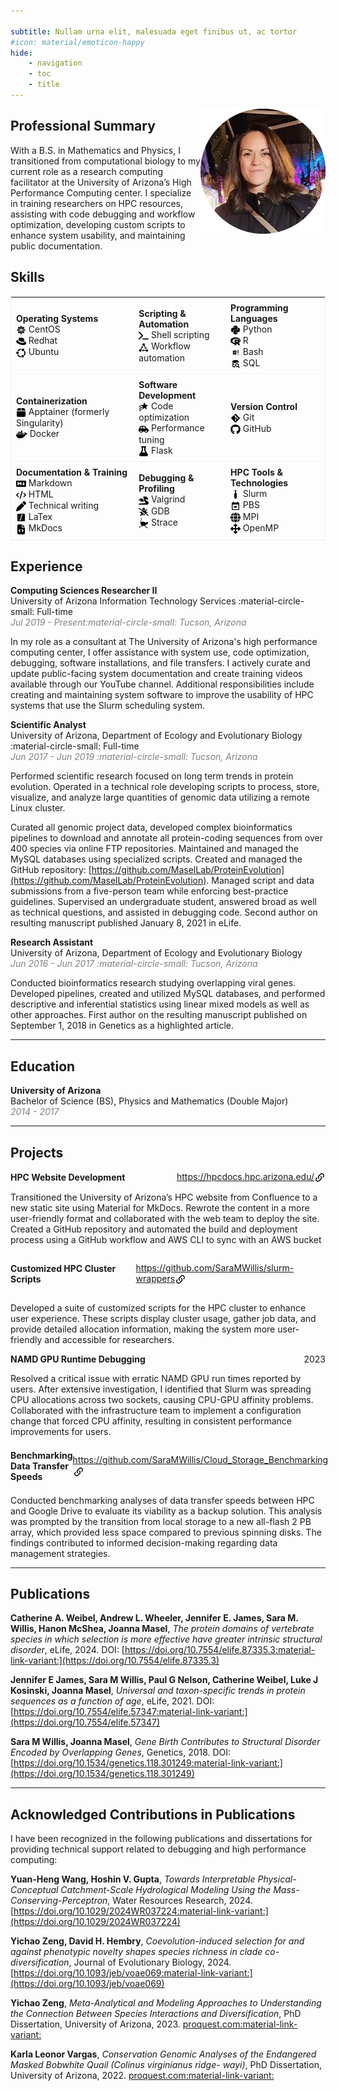 ```yaml
---

subtitle: Nullam urna elit, malesuada eget finibus ut, ac tortor
#icon: material/emoticon-happy
hide:
    - navigation
    - toc
    - title
---
```

<img src="./images/profile.png" style="width: 200px;" align=right>

## Professional Summary



With a B.S. in Mathematics and Physics, I transitioned from computational biology to my current role as a research computing facilitator at the University of Arizona’s High Performance Computing center. I specialize in training researchers on
HPC resources, assisting with code debugging and workflow optimization, developing custom scripts to enhance system
usability, and maintaining public documentation.



## Skills

<style>
  .full-width-table {
    width: 100%;
    table-layout: fixed;
    border-collapse: collapse;
    border: 1px solid #f3f3f3;
    
  }
  .full-width-table th, .full-width-table td {
    padding: 8px;
    text-align: left;
    border: none;
    border-bottom: 1px solid #f3f3f3;
  }
</style>

<table class="full-width-table">
  <tbody>
    <tr>
      <td><b>Operating Systems</b> <br> 
      <svg xmlns="http://www.w3.org/2000/svg" viewBox="0 0 448 512" width="16px" height="16px" style="fill: var(--md-accent-fg-color); vertical-align: middle;"><!--!Font Awesome Free 6.6.0 by @fontawesome - https://fontawesome.com License - https://fontawesome.com/license/free Copyright 2024 Fonticons, Inc.--><path d="M289.6 97.5l31.6 31.7-76.3 76.5V97.5zm-162.4 31.7l76.3 76.5V97.5h-44.7zm41.5-41.6h44.7v127.9l10.8 10.8 10.8-10.8V87.6h44.7L224.2 32zm26.2 168.1l-10.8-10.8H55.5v-44.8L0 255.7l55.5 55.6v-44.8h128.6l10.8-10.8zm79.3-20.7h107.9v-44.8l-31.6-31.7zm173.3 20.7L392 200.1v44.8H264.3l-10.8 10.8 10.8 10.8H392v44.8l55.5-55.6zM65.4 176.2l32.5-31.7 90.3 90.5h15.3v-15.3l-90.3-90.5 31.6-31.7H65.4zm316.7-78.7h-78.5l31.6 31.7-90.3 90.5V235h15.3l90.3-90.5 31.6 31.7zM203.5 413.9V305.8l-76.3 76.5 31.6 31.7h44.7zM65.4 235h108.8l-76.3-76.5-32.5 31.7zm316.7 100.2l-31.6 31.7-90.3-90.5h-15.3v15.3l90.3 90.5-31.6 31.7h78.5zm0-58.8H274.2l76.3 76.5 31.6-31.7zm-60.9 105.8l-76.3-76.5v108.1h44.7zM97.9 352.9l76.3-76.5H65.4v44.8zm181.8 70.9H235V295.9l-10.8-10.8-10.8 10.8v127.9h-44.7l55.5 55.6zm-166.5-41.6l90.3-90.5v-15.3h-15.3l-90.3 90.5-32.5-31.7v78.7h79.4z"/></svg> CentOS <br>
      <svg xmlns="http://www.w3.org/2000/svg" viewBox="0 0 512 512" width="16px" height="16px" style="fill: var(--md-accent-fg-color); vertical-align: middle;"><!--!Font Awesome Free 6.6.0 by @fontawesome - https://fontawesome.com License - https://fontawesome.com/license/free Copyright 2024 Fonticons, Inc.--><path d="M341.5 285.6c33.7 0 82.3-6.9 82.3-47 .2-6.7 .9-1.8-20.9-96.2-4.6-19.2-8.7-27.8-42.3-44.7-26.1-13.3-82.9-35.4-99.7-35.4-15.7 0-20.2 20.2-38.9 20.2-18 0-31.3-15.1-48.1-15.1-16.1 0-26.7 11-34.8 33.6-27.5 77.6-26.3 74.3-26.1 78.3 0 24.8 97.6 106.1 228.5 106.1M429 254.8c4.7 22 4.7 24.4 4.7 27.3 0 37.7-42.3 58.6-98 58.6-125.7 .1-235.9-73.7-235.9-122.3a49.6 49.6 0 0 1 4.1-19.7C58.6 200.9 0 208.9 0 260.6c0 84.7 200.6 189 359.5 189 121.8 0 152.5-55.1 152.5-98.6 0-34.2-29.6-73.1-82.9-96.2"/></svg> Redhat <br>
      <svg xmlns="http://www.w3.org/2000/svg" viewBox="0 0 576 512" width="16px" height="16px" style="fill: var(--md-accent-fg-color); vertical-align: middle;"><!--!Font Awesome Free 6.6.0 by @fontawesome - https://fontawesome.com License - https://fontawesome.com/license/free Copyright 2024 Fonticons, Inc.--><path d="M469.2 75A75.6 75.6 0 1 0 317.9 75a75.6 75.6 0 1 0 151.2 0zM154.2 240.7A75.6 75.6 0 1 0 3 240.7a75.6 75.6 0 1 0 151.2 0zM57 346C75.6 392.9 108 433 150 461.1s91.5 42.6 142 41.7c-14.7-18.6-22.9-41.5-23.2-65.2c-6.8-.9-13.3-2.1-19.5-3.4c-26.8-5.7-51.9-17.3-73.6-34s-39.3-38.1-51.7-62.5c-20.9 9.9-44.5 12.8-67.1 8.2zm395.1 89.8a75.6 75.6 0 1 0 -151.2 0 75.6 75.6 0 1 0 151.2 0zM444 351.6c18.5 14.8 31.6 35.2 37.2 58.2c33.3-41.3 52.6-92.2 54.8-145.2s-12.5-105.4-42.2-149.4c-8.6 21.5-24 39.6-43.8 51.6c15.4 28.6 22.9 60.8 21.9 93.2s-10.7 64-28 91.6zM101.1 135.4c12.4 2.7 24.3 7.5 35.1 14.3c16.6-24.2 38.9-44.1 64.8-58S255.8 70.4 285.2 70c.2-5.9 .9-11.9 2-17.7c3.6-16.7 11.1-32.3 21.8-45.5c-47.7-3.8-95.4 6-137.6 28.5S94.3 91.7 70.8 133.4c2.7-.2 5.3-.3 8-.3c7.5 0 15 .8 22.4 2.3z"/></svg> Ubuntu
      </td>
      <td><b>Scripting & Automation</b> <br>
      <svg xmlns="http://www.w3.org/2000/svg" viewBox="0 0 576 512" width="16px" height="16px" style="fill: var(--md-accent-fg-color); vertical-align: middle;"><!--!Font Awesome Free 6.6.0 by @fontawesome - https://fontawesome.com License - https://fontawesome.com/license/free Copyright 2024 Fonticons, Inc.--><path d="M9.4 86.6C-3.1 74.1-3.1 53.9 9.4 41.4s32.8-12.5 45.3 0l192 192c12.5 12.5 12.5 32.8 0 45.3l-192 192c-12.5 12.5-32.8 12.5-45.3 0s-12.5-32.8 0-45.3L178.7 256 9.4 86.6zM256 416l288 0c17.7 0 32 14.3 32 32s-14.3 32-32 32l-288 0c-17.7 0-32-14.3-32-32s14.3-32 32-32z"/></svg> Shell scripting <br>
      <svg xmlns="http://www.w3.org/2000/svg" viewBox="0 0 24 24"  width="16px" height="16px" style="fill: var(--md-accent-fg-color); vertical-align: middle;"><title>state-machine</title><path d="M6.27 17.05C6.72 17.58 7 18.25 7 19C7 20.66 5.66 22 4 22S1 20.66 1 19 2.34 16 4 16C4.18 16 4.36 16 4.53 16.05L7.6 10.69L5.86 9.7L9.95 8.58L11.07 12.67L9.33 11.68L6.27 17.05M20 16C18.7 16 17.6 16.84 17.18 18H11V16L8 19L11 22V20H17.18C17.6 21.16 18.7 22 20 22C21.66 22 23 20.66 23 19S21.66 16 20 16M12 8C12.18 8 12.36 8 12.53 7.95L15.6 13.31L13.86 14.3L17.95 15.42L19.07 11.33L17.33 12.32L14.27 6.95C14.72 6.42 15 5.75 15 5C15 3.34 13.66 2 12 2S9 3.34 9 5 10.34 8 12 8Z" /></svg> Workflow automation
      </td>
      <td><b>Programming Languages</b><br>
      <svg xmlns="http://www.w3.org/2000/svg" viewBox="0 0 448 512" width="16px" height="16px" style="fill: var(--md-accent-fg-color); vertical-align: middle;"><!--!Font Awesome Free 6.6.0 by @fontawesome - https://fontawesome.com License - https://fontawesome.com/license/free Copyright 2024 Fonticons, Inc.--><path d="M439.8 200.5c-7.7-30.9-22.3-54.2-53.4-54.2h-40.1v47.4c0 36.8-31.2 67.8-66.8 67.8H172.7c-29.2 0-53.4 25-53.4 54.3v101.8c0 29 25.2 46 53.4 54.3 33.8 9.9 66.3 11.7 106.8 0 26.9-7.8 53.4-23.5 53.4-54.3v-40.7H226.2v-13.6h160.2c31.1 0 42.6-21.7 53.4-54.2 11.2-33.5 10.7-65.7 0-108.6zM286.2 404c11.1 0 20.1 9.1 20.1 20.3 0 11.3-9 20.4-20.1 20.4-11 0-20.1-9.2-20.1-20.4 .1-11.3 9.1-20.3 20.1-20.3zM167.8 248.1h106.8c29.7 0 53.4-24.5 53.4-54.3V91.9c0-29-24.4-50.7-53.4-55.6-35.8-5.9-74.7-5.6-106.8 .1-45.2 8-53.4 24.7-53.4 55.6v40.7h106.9v13.6h-147c-31.1 0-58.3 18.7-66.8 54.2-9.8 40.7-10.2 66.1 0 108.6 7.6 31.6 25.7 54.2 56.8 54.2H101v-48.8c0-35.3 30.5-66.4 66.8-66.4zm-6.7-142.6c-11.1 0-20.1-9.1-20.1-20.3 .1-11.3 9-20.4 20.1-20.4 11 0 20.1 9.2 20.1 20.4s-9 20.3-20.1 20.3z"/></svg> Python <br>
      <svg xmlns="http://www.w3.org/2000/svg" viewBox="0 0 581 512"  width="16px" height="16px" style="fill: var(--md-accent-fg-color); vertical-align: middle;"><!--!Font Awesome Free 6.6.0 by @fontawesome - https://fontawesome.com License - https://fontawesome.com/license/free Copyright 2024 Fonticons, Inc.--><path d="M581 226.6C581 119.1 450.9 32 290.5 32S0 119.1 0 226.6C0 322.4 103.3 402 239.4 418.1V480h99.1v-61.5c24.3-2.7 47.6-7.4 69.4-13.9L448 480h112l-67.4-113.7c54.5-35.4 88.4-84.9 88.4-139.7zm-466.8 14.5c0-73.5 98.9-133 220.8-133s211.9 40.7 211.9 133c0 50.1-26.5 85-70.3 106.4-2.4-1.6-4.7-2.9-6.4-3.7-10.2-5.2-27.8-10.5-27.8-10.5s86.6-6.4 86.6-92.7-90.6-87.9-90.6-87.9h-199V361c-74.1-21.5-125.2-67.1-125.2-119.9zm225.1 38.3v-55.6c57.8 0 87.8-6.8 87.8 27.3 0 36.5-38.2 28.3-87.8 28.3zm-.9 72.5H365c10.8 0 18.9 11.7 24 19.2-16.1 1.9-33 2.8-50.6 2.9v-22.1z"/></svg> R<br>
      <svg xmlns="http://www.w3.org/2000/svg" viewBox="0 0 24 24"  width="16px" height="16px" style="fill: var(--md-accent-fg-color); vertical-align: middle;"><title>bash</title><path d="M5 9H7.31L7.63 6H9.63L9.31 9H11.31L11.63 6H13.63L13.31 9H15V11H13.1L12.9 13H15V15H12.69L12.37 18H10.37L10.69 15H8.69L8.37 18H6.37L6.69 15H5V13H6.9L7.1 11H5V9M9.1 11L8.9 13H10.9L11.1 11M19 6H17V14H19M19 16H17V18H19Z" /></svg> Bash<br>
      <svg xmlns="http://www.w3.org/2000/svg" viewBox="0 0 24 24"  width="16px" height="16px" style="fill: var(--md-accent-fg-color); vertical-align: middle;"><title>database-search</title><path d="M18.68,12.32C16.92,10.56 14.07,10.57 12.32,12.33C10.56,14.09 10.56,16.94 12.32,18.69C13.81,20.17 16.11,20.43 17.89,19.32L21,22.39L22.39,21L19.3,17.89C20.43,16.12 20.17,13.8 18.68,12.32M17.27,17.27C16.29,18.25 14.71,18.24 13.73,17.27C12.76,16.29 12.76,14.71 13.74,13.73C14.71,12.76 16.29,12.76 17.27,13.73C18.24,14.71 18.24,16.29 17.27,17.27M10.9,20.1C10.25,19.44 9.74,18.65 9.42,17.78C6.27,17.25 4,15.76 4,14V17C4,19.21 7.58,21 12,21V21C11.6,20.74 11.23,20.44 10.9,20.1M4,9V12C4,13.68 6.07,15.12 9,15.7C9,15.63 9,15.57 9,15.5C9,14.57 9.2,13.65 9.58,12.81C6.34,12.3 4,10.79 4,9M12,3C7.58,3 4,4.79 4,7C4,9 7,10.68 10.85,11H10.9C12.1,9.74 13.76,9 15.5,9C16.41,9 17.31,9.19 18.14,9.56C19.17,9.09 19.87,8.12 20,7C20,4.79 16.42,3 12,3Z" /></svg> SQL<br>
      </td> 
    </tr>
    <tr>
      <td><b>Containerization</b> <br>
      <svg xmlns="http://www.w3.org/2000/svg" viewBox="0 0 448 512" width="16px" height="16px" style="fill: var(--md-accent-fg-color); vertical-align: middle;"><!--!Font Awesome Free 6.6.0 by @fontawesome - https://fontawesome.com License - https://fontawesome.com/license/free Copyright 2024 Fonticons, Inc.--><path d="M50.7 58.5L0 160l208 0 0-128L93.7 32C75.5 32 58.9 42.3 50.7 58.5zM240 160l208 0L397.3 58.5C389.1 42.3 372.5 32 354.3 32L240 32l0 128zm208 32L0 192 0 416c0 35.3 28.7 64 64 64l320 0c35.3 0 64-28.7 64-64l0-224z"/></svg> Apptainer (formerly Singularity) <br>
      <svg xmlns="http://www.w3.org/2000/svg" viewBox="0 0 640 512" width="18px" height="18px" style="fill: var(--md-accent-fg-color); vertical-align: middle;"><!--!Font Awesome Free 6.6.0 by @fontawesome - https://fontawesome.com License - https://fontawesome.com/license/free Copyright 2024 Fonticons, Inc.--><path d="M349.9 236.3h-66.1v-59.4h66.1v59.4zm0-204.3h-66.1v60.7h66.1V32zm78.2 144.8H362v59.4h66.1v-59.4zm-156.3-72.1h-66.1v60.1h66.1v-60.1zm78.1 0h-66.1v60.1h66.1v-60.1zm276.8 100c-14.4-9.7-47.6-13.2-73.1-8.4-3.3-24-16.7-44.9-41.1-63.7l-14-9.3-9.3 14c-18.4 27.8-23.4 73.6-3.7 103.8-8.7 4.7-25.8 11.1-48.4 10.7H2.4c-8.7 50.8 5.8 116.8 44 162.1 37.1 43.9 92.7 66.2 165.4 66.2 157.4 0 273.9-72.5 328.4-204.2 21.4 .4 67.6 .1 91.3-45.2 1.5-2.5 6.6-13.2 8.5-17.1l-13.3-8.9zm-511.1-27.9h-66v59.4h66.1v-59.4zm78.1 0h-66.1v59.4h66.1v-59.4zm78.1 0h-66.1v59.4h66.1v-59.4zm-78.1-72.1h-66.1v60.1h66.1v-60.1z"/></svg> Docker</td>
      <td><b>Software Development</b> <br>
      <svg xmlns="http://www.w3.org/2000/svg" viewBox="0 0 24 24"  width="16px" height="16px" style="fill: var(--md-accent-fg-color); vertical-align: middle;"><title>star-shooting</title><path d="M18.09 11.77L19.56 18.1L14 14.74L8.44 18.1L9.9 11.77L5 7.5L11.47 6.96L14 1L16.53 6.96L23 7.5L18.09 11.77M2 12.43C2.19 12.43 2.38 12.37 2.55 12.26L5.75 10.15L4.18 8.79L1.45 10.59C.989 10.89 .861 11.5 1.16 12C1.36 12.27 1.68 12.43 2 12.43M1.16 21.55C1.36 21.84 1.68 22 2 22C2.19 22 2.38 21.95 2.55 21.84L6.66 19.13L7 17.76L7.31 16.31L1.45 20.16C.989 20.47 .861 21.09 1.16 21.55M1.45 15.38C.989 15.68 .861 16.3 1.16 16.76C1.36 17.06 1.68 17.21 2 17.21C2.19 17.21 2.38 17.16 2.55 17.05L7.97 13.5L8.24 12.31L7.32 11.5L1.45 15.38Z" /></svg> Code optimization<br>
      <svg xmlns="http://www.w3.org/2000/svg" viewBox="0 0 640 512" width="16px" height="16px" style="fill: var(--md-accent-fg-color); vertical-align: middle;"><!--!Font Awesome Free 6.6.0 by @fontawesome - https://fontawesome.com License - https://fontawesome.com/license/free Copyright 2024 Fonticons, Inc.--><path d="M171.3 96L224 96l0 96-112.7 0 30.4-75.9C146.5 104 158.2 96 171.3 96zM272 192l0-96 81.2 0c9.7 0 18.9 4.4 25 12l67.2 84L272 192zm256.2 1L428.2 68c-18.2-22.8-45.8-36-75-36L171.3 32c-39.3 0-74.6 23.9-89.1 60.3L40.6 196.4C16.8 205.8 0 228.9 0 256L0 368c0 17.7 14.3 32 32 32l33.3 0c7.6 45.4 47.1 80 94.7 80s87.1-34.6 94.7-80l130.7 0c7.6 45.4 47.1 80 94.7 80s87.1-34.6 94.7-80l33.3 0c17.7 0 32-14.3 32-32l0-48c0-65.2-48.8-119-111.8-127zM434.7 368a48 48 0 1 1 90.5 32 48 48 0 1 1 -90.5-32zM160 336a48 48 0 1 1 0 96 48 48 0 1 1 0-96z"/></svg> Performance tuning<br>
      <svg xmlns="http://www.w3.org/2000/svg" viewBox="0 0 448 512" width="16px" height="16px" style="fill: var(--md-accent-fg-color); vertical-align: middle;"><!--!Font Awesome Free 6.6.0 by @fontawesome - https://fontawesome.com License - https://fontawesome.com/license/free Copyright 2024 Fonticons, Inc.--><path d="M288 0L160 0 128 0C110.3 0 96 14.3 96 32s14.3 32 32 32l0 132.8c0 11.8-3.3 23.5-9.5 33.5L10.3 406.2C3.6 417.2 0 429.7 0 442.6C0 480.9 31.1 512 69.4 512l309.2 0c38.3 0 69.4-31.1 69.4-69.4c0-12.8-3.6-25.4-10.3-36.4L329.5 230.4c-6.2-10.1-9.5-21.7-9.5-33.5L320 64c17.7 0 32-14.3 32-32s-14.3-32-32-32L288 0zM192 196.8L192 64l64 0 0 132.8c0 23.7 6.6 46.9 19 67.1L309.5 320l-171 0L173 263.9c12.4-20.2 19-43.4 19-67.1z"/></svg> Flask
      </td>
      <td><b>Version Control</b><br>
      <svg xmlns="http://www.w3.org/2000/svg" viewBox="0 0 448 512" width="16px" height="16px" style="fill: var(--md-accent-fg-color); vertical-align: middle;"><!--!Font Awesome Free 6.6.0 by @fontawesome - https://fontawesome.com License - https://fontawesome.com/license/free Copyright 2024 Fonticons, Inc.--><path d="M439.6 236.1L244 40.5a28.9 28.9 0 0 0 -40.8 0l-40.7 40.6 51.5 51.5c27.1-9.1 52.7 16.8 43.4 43.7l49.7 49.7c34.2-11.8 61.2 31 35.5 56.7-26.5 26.5-70.2-2.9-56-37.3L240.2 199v121.9c25.3 12.5 22.3 41.9 9.1 55a34.3 34.3 0 0 1 -48.6 0c-17.6-17.6-11.1-46.9 11.3-56v-123c-20.8-8.5-24.6-30.7-18.6-45L142.6 101 8.5 235.1a28.9 28.9 0 0 0 0 40.8l195.6 195.6a28.9 28.9 0 0 0 40.8 0l194.7-194.7a28.9 28.9 0 0 0 0-40.8z"/></svg> Git<br>
      <svg xmlns="http://www.w3.org/2000/svg" viewBox="0 0 496 512" width="16px" height="16px" style="fill: var(--md-accent-fg-color); vertical-align: middle;"><!--!Font Awesome Free 6.6.0 by @fontawesome - https://fontawesome.com License - https://fontawesome.com/license/free Copyright 2024 Fonticons, Inc.--><path d="M165.9 397.4c0 2-2.3 3.6-5.2 3.6-3.3 .3-5.6-1.3-5.6-3.6 0-2 2.3-3.6 5.2-3.6 3-.3 5.6 1.3 5.6 3.6zm-31.1-4.5c-.7 2 1.3 4.3 4.3 4.9 2.6 1 5.6 0 6.2-2s-1.3-4.3-4.3-5.2c-2.6-.7-5.5 .3-6.2 2.3zm44.2-1.7c-2.9 .7-4.9 2.6-4.6 4.9 .3 2 2.9 3.3 5.9 2.6 2.9-.7 4.9-2.6 4.6-4.6-.3-1.9-3-3.2-5.9-2.9zM244.8 8C106.1 8 0 113.3 0 252c0 110.9 69.8 205.8 169.5 239.2 12.8 2.3 17.3-5.6 17.3-12.1 0-6.2-.3-40.4-.3-61.4 0 0-70 15-84.7-29.8 0 0-11.4-29.1-27.8-36.6 0 0-22.9-15.7 1.6-15.4 0 0 24.9 2 38.6 25.8 21.9 38.6 58.6 27.5 72.9 20.9 2.3-16 8.8-27.1 16-33.7-55.9-6.2-112.3-14.3-112.3-110.5 0-27.5 7.6-41.3 23.6-58.9-2.6-6.5-11.1-33.3 2.6-67.9 20.9-6.5 69 27 69 27 20-5.6 41.5-8.5 62.8-8.5s42.8 2.9 62.8 8.5c0 0 48.1-33.6 69-27 13.7 34.7 5.2 61.4 2.6 67.9 16 17.7 25.8 31.5 25.8 58.9 0 96.5-58.9 104.2-114.8 110.5 9.2 7.9 17 22.9 17 46.4 0 33.7-.3 75.4-.3 83.6 0 6.5 4.6 14.4 17.3 12.1C428.2 457.8 496 362.9 496 252 496 113.3 383.5 8 244.8 8zM97.2 352.9c-1.3 1-1 3.3 .7 5.2 1.6 1.6 3.9 2.3 5.2 1 1.3-1 1-3.3-.7-5.2-1.6-1.6-3.9-2.3-5.2-1zm-10.8-8.1c-.7 1.3 .3 2.9 2.3 3.9 1.6 1 3.6 .7 4.3-.7 .7-1.3-.3-2.9-2.3-3.9-2-.6-3.6-.3-4.3 .7zm32.4 35.6c-1.6 1.3-1 4.3 1.3 6.2 2.3 2.3 5.2 2.6 6.5 1 1.3-1.3 .7-4.3-1.3-6.2-2.2-2.3-5.2-2.6-6.5-1zm-11.4-14.7c-1.6 1-1.6 3.6 0 5.9 1.6 2.3 4.3 3.3 5.6 2.3 1.6-1.3 1.6-3.9 0-6.2-1.4-2.3-4-3.3-5.6-2z"/></svg> GitHub
      </td>
    </tr>
    <tr>
      <td><b>Documentation & Training</b><br>
      <svg xmlns="http://www.w3.org/2000/svg" viewBox="0 0 640 512" width="16px" height="16px" style="fill: var(--md-accent-fg-color); vertical-align: middle;"><!--!Font Awesome Free 6.6.0 by @fontawesome - https://fontawesome.com License - https://fontawesome.com/license/free Copyright 2024 Fonticons, Inc.--><path d="M593.8 59.1H46.2C20.7 59.1 0 79.8 0 105.2v301.5c0 25.5 20.7 46.2 46.2 46.2h547.7c25.5 0 46.2-20.7 46.1-46.1V105.2c0-25.4-20.7-46.1-46.2-46.1zM338.5 360.6H277v-120l-61.5 76.9-61.5-76.9v120H92.3V151.4h61.5l61.5 76.9 61.5-76.9h61.5v209.2zm135.3 3.1L381.5 256H443V151.4h61.5V256H566z"/></svg> Markdown <br>
      <svg xmlns="http://www.w3.org/2000/svg" viewBox="0 0 640 512" width="16px" height="16px" style="fill: var(--md-accent-fg-color); vertical-align: middle;"><!--!Font Awesome Free 6.6.0 by @fontawesome - https://fontawesome.com License - https://fontawesome.com/license/free Copyright 2024 Fonticons, Inc.--><path d="M392.8 1.2c-17-4.9-34.7 5-39.6 22l-128 448c-4.9 17 5 34.7 22 39.6s34.7-5 39.6-22l128-448c4.9-17-5-34.7-22-39.6zm80.6 120.1c-12.5 12.5-12.5 32.8 0 45.3L562.7 256l-89.4 89.4c-12.5 12.5-12.5 32.8 0 45.3s32.8 12.5 45.3 0l112-112c12.5-12.5 12.5-32.8 0-45.3l-112-112c-12.5-12.5-32.8-12.5-45.3 0zm-306.7 0c-12.5-12.5-32.8-12.5-45.3 0l-112 112c-12.5 12.5-12.5 32.8 0 45.3l112 112c12.5 12.5 32.8 12.5 45.3 0s12.5-32.8 0-45.3L77.3 256l89.4-89.4c12.5-12.5 12.5-32.8 0-45.3z"/></svg> HTML <br>
      <svg xmlns="http://www.w3.org/2000/svg" viewBox="0 0 512 512" width="16px" height="16px" style="fill: var(--md-accent-fg-color); vertical-align: middle;"><!--!Font Awesome Free 6.6.0 by @fontawesome - https://fontawesome.com License - https://fontawesome.com/license/free Copyright 2024 Fonticons, Inc.--><path d="M362.7 19.3L314.3 67.7 444.3 197.7l48.4-48.4c25-25 25-65.5 0-90.5L453.3 19.3c-25-25-65.5-25-90.5 0zm-71 71L58.6 323.5c-10.4 10.4-18 23.3-22.2 37.4L1 481.2C-1.5 489.7 .8 498.8 7 505s15.3 8.5 23.7 6.1l120.3-35.4c14.1-4.2 27-11.8 37.4-22.2L421.7 220.3 291.7 90.3z"/></svg> Technical writing <br>
      <svg xmlns="http://www.w3.org/2000/svg" viewBox="0 0 24 24" width="16px" height="16px" style="fill: var(--md-accent-fg-color); vertical-align: middle;"><title>math-integral-box</title><path d="M19 3H5C3.9 3 3 3.9 3 5V19C3 20.1 3.9 21 5 21H19C20.1 21 21 20.1 21 19V5C21 3.9 20.1 3 19 3M15.9 6.9C15.9 6.9 15.2 6.6 14.9 6.6C14.3 6.5 13.9 6.7 13.7 7.7L12 16.8C11.8 17.6 11.5 18.2 11 18.6C10.6 18.9 10.2 19 9.7 19C8.9 19 7.7 18.5 7.7 18.5L8.2 17.1C8.2 17.1 9 17.4 9.2 17.4C9.5 17.5 9.7 17.4 9.9 17.3C10.1 17.2 10.2 16.9 10.3 16.6L11.9 7.4C12 6.6 12.4 6 12.9 5.5C13.5 5.1 14.2 5 15 5.1C15.7 5.2 16.5 5.6 16.5 5.6L15.9 6.9Z" /></svg> LaTex<br>
      <svg xmlns="http://www.w3.org/2000/svg" viewBox="0 0 384 512" width="16px" height="16px" style="fill: var(--md-accent-fg-color); vertical-align: middle;"><!--!Font Awesome Free 6.6.0 by @fontawesome - https://fontawesome.com License - https://fontawesome.com/license/free Copyright 2024 Fonticons, Inc.--><path d="M64 0C28.7 0 0 28.7 0 64L0 448c0 35.3 28.7 64 64 64l256 0c35.3 0 64-28.7 64-64l0-288-128 0c-17.7 0-32-14.3-32-32L224 0 64 0zM256 0l0 128 128 0L256 0zM153 289l-31 31 31 31c9.4 9.4 9.4 24.6 0 33.9s-24.6 9.4-33.9 0L71 337c-9.4-9.4-9.4-24.6 0-33.9l48-48c9.4-9.4 24.6-9.4 33.9 0s9.4 24.6 0 33.9zM265 255l48 48c9.4 9.4 9.4 24.6 0 33.9l-48 48c-9.4 9.4-24.6 9.4-33.9 0s-9.4-24.6 0-33.9l31-31-31-31c-9.4-9.4-9.4-24.6 0-33.9s24.6-9.4 33.9 0z"/></svg> MkDocs
      </td>
      <td><b>Debugging & Profiling</b><br>
      <svg xmlns="http://www.w3.org/2000/svg" viewBox="0 0 640 512" width="16px" height="16px" style="fill: var(--md-accent-fg-color); vertical-align: middle;"><!--!Font Awesome Free 6.6.0 by @fontawesome - https://fontawesome.com License - https://fontawesome.com/license/free Copyright 2024 Fonticons, Inc.--><path d="M352 124.5l-51.9-13c-6.5-1.6-11.3-7.1-12-13.8s2.8-13.1 8.7-16.1l40.8-20.4L294.4 28.8c-5.5-4.1-7.8-11.3-5.6-17.9S297.1 0 304 0L416 0l32 0 16 0c30.2 0 58.7 14.2 76.8 38.4l57.6 76.8c6.2 8.3 9.6 18.4 9.6 28.8c0 26.5-21.5 48-48 48l-21.5 0c-17 0-33.3-6.7-45.3-18.7L480 160l-32 0 0 21.5c0 24.8 12.8 47.9 33.8 61.1l106.6 66.6c32.1 20.1 51.6 55.2 51.6 93.1C640 462.9 590.9 512 530.2 512L496 512l-64 0L32.3 512c-3.3 0-6.6-.4-9.6-1.4C13.5 507.8 6 501 2.4 492.1C1 488.7 .2 485.2 0 481.4c-.2-3.7 .3-7.3 1.3-10.7c2.8-9.2 9.6-16.7 18.6-20.4c3-1.2 6.2-2 9.5-2.2L433.3 412c8.3-.7 14.7-7.7 14.7-16.1c0-4.3-1.7-8.4-4.7-11.4l-44.4-44.4c-30-30-46.9-70.7-46.9-113.1l0-45.5 0-57zM512 72.3c0-.1 0-.2 0-.3s0-.2 0-.3l0 .6zm-1.3 7.4L464.3 68.1c-.2 1.3-.3 2.6-.3 3.9c0 13.3 10.7 24 24 24c10.6 0 19.5-6.8 22.7-16.3zM130.9 116.5c16.3-14.5 40.4-16.2 58.5-4.1l130.6 87 0 27.5c0 32.8 8.4 64.8 24 93l-232 0c-6.7 0-12.7-4.2-15-10.4s-.5-13.3 4.6-17.7L171 232.3 18.4 255.8c-7 1.1-13.9-2.6-16.9-9s-1.5-14.1 3.8-18.8L130.9 116.5z"/></svg> Valgrind<br>
      <svg xmlns="http://www.w3.org/2000/svg" viewBox="0 0 640 512" width="16px" height="16px" style="fill: var(--md-accent-fg-color); vertical-align: middle;"><!--!Font Awesome Free 6.6.0 by @fontawesome - https://fontawesome.com License - https://fontawesome.com/license/free Copyright 2024 Fonticons, Inc.--><path d="M38.8 5.1C28.4-3.1 13.3-1.2 5.1 9.2S-1.2 34.7 9.2 42.9l592 464c10.4 8.2 25.5 6.3 33.7-4.1s6.3-25.5-4.1-33.7L477.4 348.9c1.7-9.4 2.6-19 2.6-28.9l64 0c17.7 0 32-14.3 32-32s-14.3-32-32-32l-64.3 0c-1.1-14.1-5-27.5-11.1-39.5c.7-.6 1.4-1.2 2.1-1.9l64-64c12.5-12.5 12.5-32.8 0-45.3s-32.8-12.5-45.3 0l-64 64c-.7 .7-1.3 1.4-1.9 2.1C409.2 164.1 393.1 160 376 160l-112 0c-8.3 0-16.3 1-24 2.8L38.8 5.1zM320 0c-53 0-96 43-96 96l0 3.6c0 15.7 12.7 28.4 28.4 28.4l135.1 0c15.7 0 28.4-12.7 28.4-28.4l0-3.6c0-53-43-96-96-96zM160.3 256L96 256c-17.7 0-32 14.3-32 32s14.3 32 32 32l64 0c0 24.6 5.5 47.8 15.4 68.6c-2.2 1.3-4.2 2.9-6 4.8l-64 64c-12.5 12.5-12.5 32.8 0 45.3s32.8 12.5 45.3 0l63.1-63.1c24.5 21.8 55.8 36.2 90.3 39.6l0-143.7L166.7 227.3c-3.4 9-5.6 18.7-6.4 28.7zM336 479.2c36.6-3.6 69.7-19.6 94.8-43.8L336 360.7l0 118.5z"/></svg> GDB<br>
      <svg version="1.1" id="Capa_1" xmlns="http://www.w3.org/2000/svg" xmlns:xlink="http://www.w3.org/1999/xlink" viewBox="0 0 571.004 571.004" width="16px" height="16px" style="fill: var(--md-accent-fg-color); vertical-align: middle;" xml:space="preserve"><g id="SVGRepo_bgCarrier" stroke-width="0"></g><g id="SVGRepo_tracerCarrier" stroke-linecap="round" stroke-linejoin="round" ></g><g id="SVGRepo_iconCarrier"> <g> <g> <path d="M533.187,269.019c-1.432-1.746-2.219-3.876-1.252-5.993c1.868-4.08,0.611-7.658-0.931-11.465 c-0.877-2.167-0.796-4.716-1.15-7.095c-0.221-1.493-0.057-3.199-0.742-4.435c-1.775-3.199-3.812-6.275-5.949-9.245 c-2.681-3.717-5.564-7.291-8.38-10.914c-3.325-4.284-6.581-8.633-10.09-12.766c-0.706-0.833-2.604-1.42-3.607-1.085 c-2.411,0.808-4.732,2.052-6.874,3.452c-2.771,1.812-5.435,3.317-8.928,3.713c-3.953,0.453-8.062,1.403-11.604,3.154 c-5.189,2.562-9.747,6.401-14.924,9c-4.913,2.464-8.328,6.112-11.184,10.567c-0.783,1.22-1.705,2.371-2.685,3.444 c-3.252,3.574-5.549,7.629-7.051,12.248c-1.154,3.554-2.378,7.226-4.373,10.322c-1.963,3.044-3.256,6.194-4.162,9.601 c-0.285,1.065-0.44,2.167-0.656,3.251c-2.212-0.539-4.19-0.873-6.06-1.518c-1.709-0.592-3.684-1.15-4.879-2.375 c-2.979-3.052-6.528-5.059-10.388-6.577c-3.448-1.354-6.581-3.06-9.441-5.496c-1.514-1.29-3.771-1.738-5.721-2.489 c-1.419-0.547-3.043-0.714-4.3-1.501c-3.439-2.146-6.639-4.68-10.11-6.765c-2.256-1.359-4.737-2.542-7.271-3.166 c-1.722-0.424-2.293-0.865-2.216-2.599c0.241-5.227-0.832-10.175-3.235-14.872c-2.855-5.582-8.723-8.625-14.777-7.589 c-2.697,0.461-5.573,1.347-8.128,0.833c-3.329-0.669-6.516-2-10.028-1.861c-0.612,0.025-1.31-0.437-1.864-0.82 c-4.076-2.832-8.152-5.663-12.163-8.584c-1.489-1.085-2.782-1.154-4.442-0.322c-1.221,0.612-2.705,0.955-4.08,0.967 c-6.047,0.062-12.098-0.082-18.148-0.077c-5.173,0.004-10.498,1.815-15.377-1.399c-0.241-0.159-0.588-0.216-0.886-0.221 c-3.023-0.028-4.488-1.632-5.096-4.524c-0.171-0.82-1.436-1.971-2.236-2c-3.986-0.143-7.984-0.041-11.971,0.139 c-2.187,0.102-4.619,0.004-6.483,0.922c-3.941,1.942-7.556,4.533-11.355,6.773c-1.505,0.889-3.023,1.085-3.872-0.763 c0.979-1.261,2.337-2.272,2.627-3.525c0.771-3.37-3.705-7.181-6.969-6.059c-1.498,0.514-3.003,1.208-4.272,2.138 c-2.464,1.807-4.725,3.896-7.144,5.769c-3.011,2.33-6.055,4.655-10.449,4.737c0.983-3.753-1.718-5.104-4.108-6.597 c-1.094-0.686-2.293-1.281-3.525-1.652c-3.276-1-6.348-0.763-8.956,1.828c-2.158,2.142-3.488,2.179-6.014,0.367 c-3.081-2.208-3.986-2.175-7.128,0c-1.122,0.775-2.346,1.832-3.586,1.926c-4.268,0.318-6.646,3.052-8.931,6.132 c-1.632,2.203-3.244,4.472-5.173,6.405c-4.378,4.39-8.911,8.629-13.48,12.815c-0.608,0.559-1.95,0.873-2.709,0.608 c-3.378-1.191-5.582-3.823-6.899-7.001c-2.521-6.075-4.957-12.203-7.07-18.429c-0.816-2.399-1.11-5.165-0.865-7.687 c0.559-5.786,1.771-11.51,2.411-17.291c1.196-10.796,3.583-21.343,7.405-31.445c6.773-17.891,13.934-35.643,21.2-53.342 c4.619-11.249,7.817-22.852,10.167-34.75c1.644-8.319,2.477-16.63,1.901-25.137c-0.286-4.227,0.232-8.56,0.808-12.787 c1.669-12.232-2.46-19.547-13.843-24.068c-1.403-0.559-2.766-1.228-4.149-1.844c-2.15,0-4.3,0-6.455,0 c-2.909,0.91-5.871,1.681-8.715,2.762c-3.827,1.457-7.989,2.484-10.51,6.145c-1.701,2.472-4.088,3.5-6.916,4.06 c-3.9,0.771-7.797,1.62-11.62,2.705c-3.378,0.959-6.369,2.709-9.135,5.872c6.863,1.652,13.211,3.305,19.617,4.692 c7.629,1.652,14.558,4.729,20.518,9.763c2.954,2.493,5.667,5.447,6.165,9.425c0.51,4.084,0.608,8.271,0.392,12.383 c-0.563,10.694-4.137,20.661-7.976,30.515c-2.358,6.059-5.406,11.876-7.36,18.054c-4.321,13.656-8.486,27.348-14.19,40.522 c-3.309,7.646-6.83,15.251-8.307,23.534c-1.722,9.657-3.264,19.343-4.917,29.013c-0.845,4.958-0.877,10.049-2.864,14.819 c-0.873,2.093-1.269,4.406-1.693,6.654c-0.975,5.182-1.832,10.379-2.733,15.573c0,7.838,0,15.675,0,23.513 c0.632,3.905,1.363,7.801,1.877,11.722c1.481,11.232,4.773,21.955,8.825,32.489c0.816,2.121,1.322,4.378,1.783,6.613 c0.718,3.473,1.069,7.365,4.309,9.303c2.427,1.452,2.982,3.402,3.603,5.671c1.828,6.684,1.318,13.428,0.147,20.086 c-1.114,6.341-0.845,12.525,0.861,18.65c2.313,8.318,4.72,16.613,7.291,24.859c0.461,1.48,1.71,2.896,2.946,3.916 c5.3,4.382,10.735,8.605,16.108,12.897c0.355,0.281,0.645,0.656,0.914,1.028c2.652,3.672,6.373,5.879,10.677,6.638 c8.262,1.457,16.275,4.117,24.664,4.929c1.363,0.131,2.742,0.453,4.035,0.906c2.362,0.828,4.696,1.733,7.038,2.623 c1.257,0.824,2.391,1.832,3.415,3.064c-0.698,2.239-1.901,4.234-3.199,6.164c-3.529,5.239-8.344,8.948-14.007,11.633 c-5.818,2.754-11.975,4.442-18.242,5.744c-8.115,1.686-16.259,3.231-24.378,4.88c-6.789,1.379-13.248,3.79-19.633,6.414 c-8.25,3.39-16.463,6.879-24.77,10.13c-6.447,2.525-13.158,4.149-20.086,4.68c-2.077,0.159-4.178,0.017-6.267,0.065 c-0.604,0.017-1.326,0.045-1.783,0.367c-3.46,2.437-7.446,3.407-11.481,4.272c-1.607,0.347-3.203,0.742-4.802,1.117 c-4.423,1.049-7.703,3.672-10.237,7.36c-2.481,3.619-3.827,7.691-4.762,11.914c-1.26,5.708-1.685,11.521-1.921,17.344 c-0.306,7.405-0.526,14.814-0.828,22.22c-0.082,2.023-0.367,4.035-0.486,6.059c-0.033,0.592,0.012,1.302,0.314,1.779 c3.525,5.654,7.299,11.126,12.276,15.643c4.251,3.859,8.993,6.769,14.819,7.557c0.171,0.024,0.326,0.175,0.485,0.265 c1.775,0,3.55,0,5.32,0c1.032-0.253,2.085-0.444,3.097-0.767c2.216-0.702,4.415-1.461,6.663-2.212 c-0.196-1.881-0.971-3.166-2.317-3.962c-1.236-0.734-2.595-1.301-3.958-1.771c-1.73-0.596-3.55-0.942-5.275-1.554 c-1.114-0.396-2.208-0.968-3.174-1.648c-1.367-0.968-1.979-2.424-2.052-4.097c0.069-0.102,0.118-0.257,0.212-0.298 c4.643-1.885,7.16-5.879,9.694-9.837c0.298-0.461,0.294-1.195,0.241-1.787c-0.445-4.696-1.775-9.184-3.354-13.599 c-1.75-4.884-3.595-9.73-5.333-14.614c-0.551-1.547-0.836-3.183-1.326-4.749c-0.318-1.017,0.11-1.543,0.938-1.971 c1.64-0.841,3.423-0.832,5.189-0.886c2.464-0.073,4.945,0.041,7.393-0.188c1.408-0.131,2.925-0.515,4.121-1.236 c13.692-8.303,28.474-14.003,43.791-18.413c13.876-3.998,27.997-6.915,42.244-9.229c6.247-1.012,12.501-1.967,18.76-2.897 c0.918-0.134,1.665-0.428,2.371-1.027c4.227-3.595,9.217-5.586,14.635-6.259c5.773-0.715,11.608-0.951,17.393-1.563 c3.578-0.379,7.161-0.905,10.678-1.656c4.308-0.918,8.045-3.129,11.146-6.205c2.688-2.669,5.132-5.59,7.593-8.482 c3.28-3.855,6.414-7.834,9.727-11.661c1.02-1.179,2.432-2.012,3.631-3.039c0.792-0.674,1.501-0.653,2.391-0.11 c4.125,2.529,8.576,4.32,13.199,5.712c5.716,1.722,11.566,2.75,17.495,3.374c10.983,1.159,22,1.204,33.023,0.906 c3.166-0.086,6.333-0.09,9.503-0.184c0.93-0.029,1.718,0.171,2.473,0.729c3.309,2.444,6.646,4.852,9.963,7.291 c3.117,2.293,6.345,4.402,9.927,5.92c0.641,0.273,1.277,0.612,1.95,0.735c2.758,0.497,4.741,2.235,6.744,4.002 c5.908,5.214,11.343,10.894,16.161,17.111c6.324,8.156,12.468,16.455,18.617,24.745c6.152,8.295,12.342,16.557,19.396,24.125 c6.863,7.36,14.423,13.868,23.122,18.984c0.775,0.457,1.432,0.955,1.844,1.815c3.187,6.655,8.475,11.09,15.076,14.093 c6.81,3.097,14.006,4.256,21.444,4.142c10.33-0.159,20.062-2.53,28.906-8.014c5.264-3.264,9.572-7.471,12.347-13.097 c1.15-2.338,2.109-4.737,2.269-7.385c0.016-0.29,0.212-0.571,0.326-0.853c0-0.633,0-1.27,0-1.901 c-3.488-0.6-6.802,0.208-10.045,1.362c-3.101,1.102-6.124,2.416-9.25,3.443c-2.692,0.886-5.442,1.673-8.225,2.195 c-4.554,0.853-8.042-1.113-10.037-5.41c0.804-1.049,1.995-1.195,3.194-1.253c2.338-0.113,4.685-0.143,7.022-0.302 c0.799-0.053,1.664-0.249,2.338-0.648c0.6-0.359,1.121-1.024,1.411-1.673c0.498-1.126,0.311-1.44-0.869-2.085 c-3.402-1.856-6.993-3.264-10.714-4.324c-8.421-2.399-17.055-3.028-25.757-3.061c-1.836-0.008-3.677-0.004-5.513,0.082 c-0.963,0.045-1.66-0.249-2.366-0.906c-4.843-4.5-9.094-9.53-13.166-14.721c-6.613-8.429-12.48-17.389-18.47-26.259 c-2.836-4.198-5.786-8.319-8.769-12.411c-0.999-1.375-2.244-2.574-3.419-3.811c-0.384-0.404-0.885-0.727-1.383-0.991 c-1.358-0.727-2.269-0.408-2.905,1.003c-0.229,0.511-0.379,1.062-0.648,1.828c-0.633-0.465-1.179-0.841-1.697-1.253 c-5.03-4.019-8.866-9.058-11.905-14.655c-2.954-5.446-5.627-11.048-8.344-16.626c-2.607-5.353-5.092-10.767-8.438-15.712 c-1.521-2.248-3.317-4.312-4.9-6.523c-0.783-1.094-1.709-1.229-2.949-1.094c-5.324,0.579-10.625,0.494-15.843-0.894 c-2.591-0.689-5.035-1.718-7.1-3.488c-1.473-1.269-2.562-2.746-3.211-4.513c1.95-0.433,3.893-0.897,5.818-1.424 c6.459-1.767,12.926-2.469,19.552-2.081c7.964,0.466,15.92,1.159,23.892,1.437c2.853,0.098,5.966-0.172,8.557-1.244 c3.859-1.596,7.544-3.799,10.971-6.206c5.075-3.566,9.702-7.78,14.847-11.232c2.379-1.595,3.203-3.292,3.306-5.92 c0.134-3.509,1.9-4.781,5.3-4.149c0.6,0.114,1.203,0.253,1.787,0.44c3.852,1.229,7.633,1.028,11.489-0.163 c2.962-0.914,6.066-1.354,9.053-2.195c0.547-0.154,1.024-1.199,1.163-1.909c0.094-0.481-0.616-1.068-0.693-1.648 c-0.127-0.922-0.384-2.402,0.057-2.705c0.854-0.575,2.154-0.656,3.265-0.636c0.881,0.016,1.733,0.62,2.627,0.729 c2.064,0.258,3.995,0.021,5.247-1.986c1.232-1.971,1.277-3.864-0.163-5.757c-0.465-0.608-1.069-1.249-1.191-1.946 c-0.163-0.938-0.273-2.199,0.212-2.881c1.779-2.488,3.771-4.83,5.77-7.152c1.828-2.121,4.251-3.354,6.997-3.541 c0.967-0.065,2.158,0.742,2.966,1.465c0.633,0.562,0.686,1.729,1.261,2.407c0.674,0.795,1.628,1.347,2.465,2.007 c0.571-0.877,1.358-1.688,1.656-2.651c0.311-0.992-0.028-2.175,0.236-3.187c0.213-0.812,0.743-1.738,1.416-2.195 c3.591-2.439,7.442-4.524,10.861-7.177c2.574-1.991,4.508-4.786,6.944-6.98c4.182-3.771,9.526-5.097,14.789-6.472 c3.452-0.901,4.194-1.921,3.134-5.365c-0.514-1.673-1.228-3.309-2.052-4.854c-1.062-1.987-0.531-3.362,1.297-4.402 c0.727-0.412,1.498-0.751,2.252-1.114c2.387-1.139,4.08-2.701,4.688-5.521c0.612-2.827,1.75-5.549,2.741-8.286 c1.339-3.692,2.432-7.65,7.34-8.144c0.147-0.017,0.294-0.061,0.441-0.094c0-1.077,0-2.15,0-3.228 c-1.135-1.775-2.15-3.639-3.432-5.3C536.084,271.981,534.492,270.614,533.187,269.019z"></path> </g> </g> </g></svg> Strace     
      </td>
      <td><b>HPC Tools & Technologies</b><br>
      <svg xmlns="http://www.w3.org/2000/svg" viewBox="0 0 24 24" width="16px" height="16px" style="fill: var(--md-accent-fg-color); vertical-align: middle;"><title>bottle-soda</title><path d="M15 11V20A2 2 0 0 1 13 22H11A2 2 0 0 1 9 20V11A2 2 0 0 1 9.6 9.58C11.1 7.89 11 4 11 4H10V2H14V4H13S12.9 7.89 14.4 9.58A2 2 0 0 1 15 11Z" /></svg> Slurm<br>
      <svg xmlns="http://www.w3.org/2000/svg" viewBox="0 0 24 24" width="16px" height="16px" style="fill: var(--md-accent-fg-color); vertical-align: middle;"><title>calendar-arrow-right</title><path d="M19 3H18V1H16V3H8V1H6V3H5C3.89 3 3 3.89 3 5V19C3 20.1 3.89 21 5 21H19C20.1 21 21 20.1 21 19V5C21 3.89 20.1 3 19 3M19 19H5V8H19V19M12 17V15H8V12H12V10L16 13.5L12 17Z" /></svg> PBS<br>
      <svg xmlns="http://www.w3.org/2000/svg" viewBox="0 0 512 512" width="16px" height="16px" style="fill: var(--md-accent-fg-color); vertical-align: middle;"><!--!Font Awesome Free 6.6.0 by @fontawesome - https://fontawesome.com License - https://fontawesome.com/license/free Copyright 2024 Fonticons, Inc.--><path d="M352 256c0 22.2-1.2 43.6-3.3 64l-185.3 0c-2.2-20.4-3.3-41.8-3.3-64s1.2-43.6 3.3-64l185.3 0c2.2 20.4 3.3 41.8 3.3 64zm28.8-64l123.1 0c5.3 20.5 8.1 41.9 8.1 64s-2.8 43.5-8.1 64l-123.1 0c2.1-20.6 3.2-42 3.2-64s-1.1-43.4-3.2-64zm112.6-32l-116.7 0c-10-63.9-29.8-117.4-55.3-151.6c78.3 20.7 142 77.5 171.9 151.6zm-149.1 0l-176.6 0c6.1-36.4 15.5-68.6 27-94.7c10.5-23.6 22.2-40.7 33.5-51.5C239.4 3.2 248.7 0 256 0s16.6 3.2 27.8 13.8c11.3 10.8 23 27.9 33.5 51.5c11.6 26 20.9 58.2 27 94.7zm-209 0L18.6 160C48.6 85.9 112.2 29.1 190.6 8.4C165.1 42.6 145.3 96.1 135.3 160zM8.1 192l123.1 0c-2.1 20.6-3.2 42-3.2 64s1.1 43.4 3.2 64L8.1 320C2.8 299.5 0 278.1 0 256s2.8-43.5 8.1-64zM194.7 446.6c-11.6-26-20.9-58.2-27-94.6l176.6 0c-6.1 36.4-15.5 68.6-27 94.6c-10.5 23.6-22.2 40.7-33.5 51.5C272.6 508.8 263.3 512 256 512s-16.6-3.2-27.8-13.8c-11.3-10.8-23-27.9-33.5-51.5zM135.3 352c10 63.9 29.8 117.4 55.3 151.6C112.2 482.9 48.6 426.1 18.6 352l116.7 0zm358.1 0c-30 74.1-93.6 130.9-171.9 151.6c25.5-34.2 45.2-87.7 55.3-151.6l116.7 0z"/></svg> MPI<br>
      <svg xmlns="http://www.w3.org/2000/svg" viewBox="0 0 512 512" width="16px" height="16px" style="fill: var(--md-accent-fg-color); vertical-align: middle;"><!--!Font Awesome Free 6.6.0 by @fontawesome - https://fontawesome.com License - https://fontawesome.com/license/free Copyright 2024 Fonticons, Inc.--><path d="M278.6 9.4c-12.5-12.5-32.8-12.5-45.3 0l-64 64c-12.5 12.5-12.5 32.8 0 45.3s32.8 12.5 45.3 0l9.4-9.4L224 224l-114.7 0 9.4-9.4c12.5-12.5 12.5-32.8 0-45.3s-32.8-12.5-45.3 0l-64 64c-12.5 12.5-12.5 32.8 0 45.3l64 64c12.5 12.5 32.8 12.5 45.3 0s12.5-32.8 0-45.3l-9.4-9.4L224 288l0 114.7-9.4-9.4c-12.5-12.5-32.8-12.5-45.3 0s-12.5 32.8 0 45.3l64 64c12.5 12.5 32.8 12.5 45.3 0l64-64c12.5-12.5 12.5-32.8 0-45.3s-32.8-12.5-45.3 0l-9.4 9.4L288 288l114.7 0-9.4 9.4c-12.5 12.5-12.5 32.8 0 45.3s32.8 12.5 45.3 0l64-64c12.5-12.5 12.5-32.8 0-45.3l-64-64c-12.5-12.5-32.8-12.5-45.3 0s-12.5 32.8 0 45.3l9.4 9.4L288 224l0-114.7 9.4 9.4c12.5 12.5 32.8 12.5 45.3 0s12.5-32.8 0-45.3l-64-64z"/></svg> OpenMP<br>
      </td>
    </tr>
  </tbody>
</table>


## Experience

<b>Computing Sciences Researcher II</b><br>
University of Arizona Information Technology Services :material-circle-small: Full-time<br>
<i style="color: gray;">Jul 2019 - Present:material-circle-small: Tucson, Arizona</i>

In my role as a consultant at The University of Arizona's high performance computing center, I offer assistance with system use, code optimization, debugging, software installations, and file transfers. I actively curate and update public-facing system documentation and create training videos available through our YouTube channel. Additional responsibilities include creating and maintaining system software to improve the usability of HPC systems that use the Slurm scheduling system.

<b>Scientific Analyst</b><br>
University of Arizona, Department of Ecology and Evolutionary Biology :material-circle-small: Full-time<br>
<i style="color: gray;">Jun 2017 - Jun 2019 :material-circle-small: Tucson, Arizona</i>

Performed scientific research focused on long term trends in protein evolution. Operated in a technical role developing scripts to process, store, visualize, and analyze large quantities of genomic data utilizing a remote Linux cluster. 

Curated all genomic project data, developed complex bioinformatics pipelines to download and annotate all protein-coding sequences from over 400 species via online FTP repositories. Maintained and managed the MySQL databases using specialized scripts. Created and managed the GitHub repository: [https://github.com/MaselLab/ProteinEvolution](https://github.com/MaselLab/ProteinEvolution). Managed script and data submissions from a five-person team while enforcing best-practice guidelines. Supervised an undergraduate student, answered broad as well as technical questions, and assisted in debugging code. Second author on resulting manuscript published January 8, 2021 in eLife.


<b>Research Assistant</b><br>
University of Arizona, Department of Ecology and Evolutionary Biology<br>
<i style="color: gray;">Jun 2016 - Jun 2017 :material-circle-small: Tucson, Arizona</i>

Conducted bioinformatics research studying overlapping viral genes. Developed pipelines, created and utilized MySQL databases, and performed descriptive and inferential statistics using linear mixed models as well as other approaches. First author on the resulting manuscript published on September 1, 2018 in Genetics as a highlighted article.

<hr>



## Education

<b>University of Arizona</b><br>
Bachelor of Science (BS), Physics and Mathematics (Double Major)<br>
<i style="color: gray;">2014 - 2017</i>

<hr>

## Projects

<div style="display: flex; justify-content: space-between; align-items: center;">
  <strong>HPC Website Development</strong>
  <span><a href="https://hpcdocs.hpc.arizona.edu/">https://hpcdocs.hpc.arizona.edu/<svg xmlns="http://www.w3.org/2000/svg" viewBox="0 0 24 24" width="18px" height="18px" style="fill: var(--md-primary-fg-color); vertical-align: middle;z"><title>link-variant</title><path d="M10.59,13.41C11,13.8 11,14.44 10.59,14.83C10.2,15.22 9.56,15.22 9.17,14.83C7.22,12.88 7.22,9.71 9.17,7.76V7.76L12.71,4.22C14.66,2.27 17.83,2.27 19.78,4.22C21.73,6.17 21.73,9.34 19.78,11.29L18.29,12.78C18.3,11.96 18.17,11.14 17.89,10.36L18.36,9.88C19.54,8.71 19.54,6.81 18.36,5.64C17.19,4.46 15.29,4.46 14.12,5.64L10.59,9.17C9.41,10.34 9.41,12.24 10.59,13.41M13.41,9.17C13.8,8.78 14.44,8.78 14.83,9.17C16.78,11.12 16.78,14.29 14.83,16.24V16.24L11.29,19.78C9.34,21.73 6.17,21.73 4.22,19.78C2.27,17.83 2.27,14.66 4.22,12.71L5.71,11.22C5.7,12.04 5.83,12.86 6.11,13.65L5.64,14.12C4.46,15.29 4.46,17.19 5.64,18.36C6.81,19.54 8.71,19.54 9.88,18.36L13.41,14.83C14.59,13.66 14.59,11.76 13.41,10.59C13,10.2 13,9.56 13.41,9.17Z" /></svg></a></span>
</div>


Transitioned the University of Arizona’s HPC website from Confluence to a new static site using Material for MkDocs. Rewrote
the content in a more user-friendly format and collaborated with the web team to deploy the site. Created a GitHub repository and automated the build and deployment process using a GitHub workflow and AWS CLI to sync with an AWS bucket


<div style="display: flex; justify-content: space-between; align-items: center;">
  <strong>Customized HPC Cluster Scripts</strong>

  <span><a href="https://github.com/SaraMWillis/slurm-wrappers">https://github.com/SaraMWillis/slurm-wrappers<svg xmlns="http://www.w3.org/2000/svg" viewBox="0 0 24 24" width="18px" height="18px" style="fill: var(--md-primary-fg-color); vertical-align: middle;z"><title>link-variant</title><path d="M10.59,13.41C11,13.8 11,14.44 10.59,14.83C10.2,15.22 9.56,15.22 9.17,14.83C7.22,12.88 7.22,9.71 9.17,7.76V7.76L12.71,4.22C14.66,2.27 17.83,2.27 19.78,4.22C21.73,6.17 21.73,9.34 19.78,11.29L18.29,12.78C18.3,11.96 18.17,11.14 17.89,10.36L18.36,9.88C19.54,8.71 19.54,6.81 18.36,5.64C17.19,4.46 15.29,4.46 14.12,5.64L10.59,9.17C9.41,10.34 9.41,12.24 10.59,13.41M13.41,9.17C13.8,8.78 14.44,8.78 14.83,9.17C16.78,11.12 16.78,14.29 14.83,16.24V16.24L11.29,19.78C9.34,21.73 6.17,21.73 4.22,19.78C2.27,17.83 2.27,14.66 4.22,12.71L5.71,11.22C5.7,12.04 5.83,12.86 6.11,13.65L5.64,14.12C4.46,15.29 4.46,17.19 5.64,18.36C6.81,19.54 8.71,19.54 9.88,18.36L13.41,14.83C14.59,13.66 14.59,11.76 13.41,10.59C13,10.2 13,9.56 13.41,9.17Z" /></svg></a></span>
</div>

Developed a suite of customized scripts for the HPC cluster to enhance user experience. These scripts display cluster usage,
gather job data, and provide detailed allocation information, making the system more user-friendly and accessible for
researchers.



<div style="display: flex; justify-content: space-between; align-items: center;">
  <strong>NAMD GPU Runtime Debugging</strong>
  <span>2023</span>
</div>

Resolved a critical issue with erratic NAMD GPU run times reported by users. After extensive investigation, I identified
that Slurm was spreading CPU allocations across two sockets, causing CPU-GPU affinity problems. Collaborated with the
infrastructure team to implement a configuration change that forced CPU affinity, resulting in consistent performance
improvements for users.



<div style="display: flex; justify-content: space-between; align-items: center;">
  <strong>Benchmarking Data Transfer Speeds</strong>

  <span><a href="https://github.com/SaraMWillis/Cloud_Storage_Benchmarking">https://github.com/SaraMWillis/Cloud_Storage_Benchmarking<svg xmlns="http://www.w3.org/2000/svg" viewBox="0 0 24 24" width="18px" height="18px" style="fill: var(--md-primary-fg-color); vertical-align: middle;z"><title>link-variant</title><path d="M10.59,13.41C11,13.8 11,14.44 10.59,14.83C10.2,15.22 9.56,15.22 9.17,14.83C7.22,12.88 7.22,9.71 9.17,7.76V7.76L12.71,4.22C14.66,2.27 17.83,2.27 19.78,4.22C21.73,6.17 21.73,9.34 19.78,11.29L18.29,12.78C18.3,11.96 18.17,11.14 17.89,10.36L18.36,9.88C19.54,8.71 19.54,6.81 18.36,5.64C17.19,4.46 15.29,4.46 14.12,5.64L10.59,9.17C9.41,10.34 9.41,12.24 10.59,13.41M13.41,9.17C13.8,8.78 14.44,8.78 14.83,9.17C16.78,11.12 16.78,14.29 14.83,16.24V16.24L11.29,19.78C9.34,21.73 6.17,21.73 4.22,19.78C2.27,17.83 2.27,14.66 4.22,12.71L5.71,11.22C5.7,12.04 5.83,12.86 6.11,13.65L5.64,14.12C4.46,15.29 4.46,17.19 5.64,18.36C6.81,19.54 8.71,19.54 9.88,18.36L13.41,14.83C14.59,13.66 14.59,11.76 13.41,10.59C13,10.2 13,9.56 13.41,9.17Z" /></svg></a></span>
</div>

Conducted benchmarking analyses of data transfer speeds between HPC and Google Drive to evaluate its viability as a
backup solution. This analysis was prompted by the transition from local storage to a new all-flash 2 PB array, which
provided less space compared to previous spinning disks. The findings contributed to informed decision-making regarding
data management strategies.

<hr>

## Publications

**Catherine A. Weibel, Andrew L. Wheeler, Jennifer E. James, Sara M. Willis, Hanon McShea, Joanna Masel**, *The protein
domains of vertebrate species in which selection is more effective have greater intrinsic structural disorder*, eLife, 2024. DOI:
[https://doi.org/10.7554/elife.87335.3:material-link-variant:](https://doi.org/10.7554/elife.87335.3)

**Jennifer E James, Sara M Willis, Paul G Nelson, Catherine Weibel, Luke J Kosinski, Joanna Masel**, *Universal and taxon-specific trends in protein sequences as a function of age*, eLife, 2021. DOI: [https://doi.org/10.7554/elife.57347:material-link-variant:](https://doi.org/10.7554/elife.57347)

**Sara M Willis, Joanna Masel**, *Gene Birth Contributes to Structural Disorder Encoded by Overlapping Genes*, Genetics, 2018.
DOI: [https://doi.org/10.1534/genetics.118.301249:material-link-variant:](https://doi.org/10.1534/genetics.118.301249)


<hr> 

## Acknowledged Contributions in Publications

I have been recognized in the following publications and dissertations for providing technical support related to debugging
and high performance computing:

**Yuan-Heng Wang, Hoshin V. Gupta**, *Towards Interpretable Physical-Conceptual Catchment-Scale Hydrological Modeling
Using the Mass-Conserving-Perceptron*, Water Resources Research, 2024. [https://doi.org/10.1029/2024WR037224:material-link-variant:](https://doi.org/10.1029/2024WR037224)

**Yichao Zeng, David H. Hembry**, *Coevolution-induced selection for and against phenotypic novelty shapes species richness
in clade co-diversification*, Journal of Evolutionary Biology, 2024. [https://doi.org/10.1093/jeb/voae069:material-link-variant:](https://doi.org/10.1093/jeb/voae069)

**Yichao Zeng**, *Meta-Analytical and Modeling Approaches to Understanding the Connection Between Species Interactions and
Diversification*, PhD Dissertation, University of Arizona, 2023. [proquest.com:material-link-variant:](https://www.proquest.com/docview/2899643222?pq-origsite=gscholar&fromopenview=true=Dissertations%20&%20Theses)

**Karla Leonor Vargas**, *Conservation Genomic Analyses of the Endangered Masked Bobwhite Quail (Colinus virginianus ridge-
wayi)*, PhD Dissertation, University of Arizona, 2022. [proquest.com:material-link-variant:](https://www.proquest.com/docview/2645890656?pq-origsite=gscholar&fromopenview=true=Dissertations%20&%20Theses)